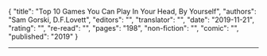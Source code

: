 {
"title": "Top 10 Games You Can Play In Your Head, By Yourself",
"authors": "Sam Gorski, D.F.Lovett",
"editors": "",
"translator": "",
"date": "2019-11-21",
"rating": "",
"re-read": "",
"pages": "198",
"non-fiction": "",
"comic": "",
"published": "2019"
}

---
